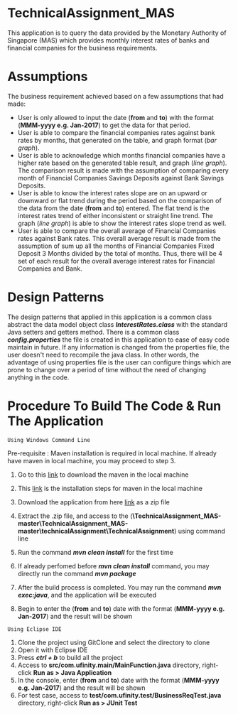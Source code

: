 # TechnicalAssignment_MAS
This application is to query the data provided by the Monetary Authority of Singapore (MAS) which provides monthly interest rates of banks and financial companies for the business requirements.
# Assumptions
The business requirement achieved based on a few assumptions that had made:
* User is only allowed to input the date (**from** and **to**) with the format (**MMM-yyyy e.g. Jan-2017**) to get the data for that period.
* User is able to compare the financial companies rates against bank rates by months, that generated on the table, and graph format (*bar graph*).
* User is able to acknowledge which months financial companies have a higher rate based on the generated table result, and graph (*line graph*). The comparison result is made with the assumption of comparing every month of Financial Companies Savings Deposits against Bank Savings Deposits.
* User is able to know the interest rates slope are on an upward or downward or flat trend during the period based on the comparison of the data from the date (**from** and **to**) entered. The flat trend is the interest rates trend of either inconsistent or straight line trend. The graph (*line graph*) is able to show the interest rates slope trend as well.
* User is able to compare the overall average of Financial Companies rates against Bank rates. This overall average result is made from the assumption of sum up all the months of Financial Companies Fixed Deposit 3 Months divided by the total of months. Thus, there will be 4 set of each result for the overall average interest rates for Financial Companies and Bank.

# Design Patterns
The design patterns that applied in this application is a common class abstract the data model object class ***InterestRates.class*** with the standard Java setters and getters method. There is a common class ***config.properties*** the file is created in this application to ease of easy code maintain in future. If any information is changed from the properties file, the user doesn't need to recompile the java class. In other words, the advantage of using properties file is the user can configure things which are prone to change over a period of time without the need of changing anything in the code.


# Procedure To Build The Code & Run The Application
```
Using Windows Command Line
```
Pre-requisite : Maven installation is required in local machine. If already have maven in local machine, you may proceed to step 3.
1. Go to this [link](http://maven.apache.org/download.cgi) to download the maven in the local machine
2. This [link](http://maven.apache.org/install.html) is the installation steps for maven in the local machine

1. Download the application from here [link](https://github.com/ufinity-veisheng/TechnicalAssignment_MAS.git) as a zip file
2. Extract the .zip file, and access to the (**\TechnicalAssignment_MAS-master\TechnicalAssignment_MAS-master\technicalAssignment\TechnicalAssignment**) using command line
3. Run the command ***mvn clean install*** for the first time
4. If already perfomed before ***mvn clean install*** command, you may directly run the command ***mvn package***
5. After the build process is completed. You may run the command ***mvn exec:java***, and the application will be executed
6. Begin to enter the (**from** and **to**) date with the format (**MMM-yyyy e.g. Jan-2017**) and the result will be shown
```
Using Eclipse IDE
```
1. Clone the project using GitClone and select the directory to clone
2. Open it with Eclipse IDE
3. Press ***ctrl + b*** to build all the project 
4. Access to **src/com.ufinity.main/MainFunction.java** directory, right-click **Run as > Java Application**
5. In the console, enter (**from** and **to**) date with the format (**MMM-yyyy e.g. Jan-2017**) and the result will be shown
6. For test case, access to **test/com.ufinity.test/BusinessReqTest.java** directory, right-click **Run as > JUnit Test**
